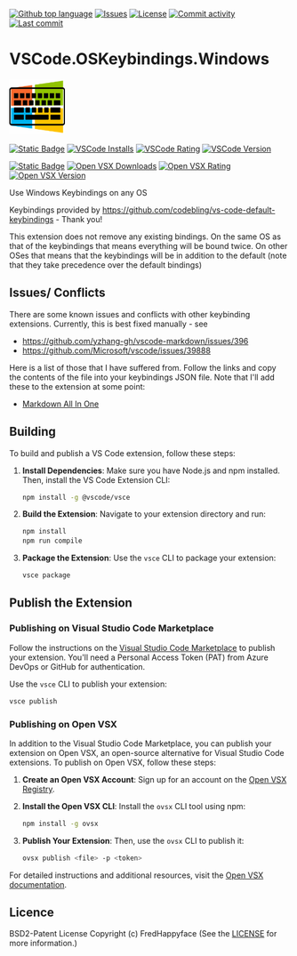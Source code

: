 [![Github top language](https://img.shields.io/github/languages/top/FredHappyface/VSCode.OSKeybindings.svg?style=for-the-badge&cacheSeconds=28800)](../../)
[![Issues](https://img.shields.io/github/issues/FredHappyface/VSCode.OSKeybindings.svg?style=for-the-badge&cacheSeconds=28800)](../../issues)
[![License](https://img.shields.io/github/license/FredHappyface/VSCode.OSKeybindings.svg?style=for-the-badge&cacheSeconds=28800)](/LICENSE.md)
[![Commit activity](https://img.shields.io/github/commit-activity/m/FredHappyface/VSCode.OSKeybindings.svg?style=for-the-badge&cacheSeconds=28800)](../../commits/master)
[![Last commit](https://img.shields.io/github/last-commit/FredHappyface/VSCode.OSKeybindings.svg?style=for-the-badge&cacheSeconds=28800)](../../commits/master)

# VSCode.OSKeybindings.Windows

<img src="https://raw.githubusercontent.com/FredHappyface/VSCode.OSKeybindings/master/windowskeybindings/Windows.png" alt="Project Icon" width="100">

[![Static Badge](https://img.shields.io/badge/Windows_Keybindings-VSCode_Marketplace-purple?style=for-the-badge&cacheSeconds=28800)](https://marketplace.visualstudio.com/items?itemName=fredhappyface.windowskeybindings)
[![VSCode Installs](https://img.shields.io/visual-studio-marketplace/i/fredhappyface.windowskeybindings.svg?style=for-the-badge&cacheSeconds=28800)](https://marketplace.visualstudio.com/items?itemName=fredhappyface.windowskeybindings)
[![VSCode Rating](https://img.shields.io/visual-studio-marketplace/stars/fredhappyface.windowskeybindings.svg?style=for-the-badge&cacheSeconds=28800)](https://marketplace.visualstudio.com/items?itemName=fredhappyface.windowskeybindings)
[![VSCode Version](https://img.shields.io/visual-studio-marketplace/v/fredhappyface.windowskeybindings.svg?style=for-the-badge&cacheSeconds=28800)](https://marketplace.visualstudio.com/items?itemName=fredhappyface.windowskeybindings)

[![Static Badge](https://img.shields.io/badge/Windows_Keybindings-Open_VSX-purple?style=for-the-badge&cacheSeconds=28800)](https://open-vsx.org/extension/fredhappyface/linuxkeybindings)
[![Open VSX Downloads](https://img.shields.io/open-vsx/dt/fredhappyface/linuxkeybindings.svg?style=for-the-badge&cacheSeconds=28800)](https://open-vsx.org/extension/fredhappyface/linuxkeybindings)
[![Open VSX Rating](https://img.shields.io/open-vsx/stars/fredhappyface/linuxkeybindings.svg?style=for-the-badge&cacheSeconds=28800)](https://open-vsx.org/extension/fredhappyface/linuxkeybindings)
[![Open VSX Version](https://img.shields.io/open-vsx/v/fredhappyface/linuxkeybindings.svg?style=for-the-badge&cacheSeconds=28800)](https://open-vsx.org/extension/fredhappyface/linuxkeybindings)

Use Windows Keybindings on any OS

Keybindings provided by https://github.com/codebling/vs-code-default-keybindings - Thank you!

This extension does not remove any existing bindings. On the same OS as that of
the keybindings that means everything will be bound twice. On other OSes that
means that the keybindings will be in addition to the default (note that they
take precedence over the default bindings)

## Issues/ Conflicts

There are some known issues and conflicts with other keybinding extensions.
Currently, this is best fixed manually - see

- https://github.com/yzhang-gh/vscode-markdown/issues/396
- https://github.com/Microsoft/vscode/issues/39888

Here is a list of those that I have suffered from. Follow the links and copy the
contents of the file into your keybindings JSON file. Note that I'll add these
to the extension at some point:

- [Markdown All In One](https://github.com/FredHappyface/VSCode.OSKeybindings/blob/master/MarkdownAllInOne.json)

## Building

To build and publish a VS Code extension, follow these steps:

1. **Install Dependencies**:
   Make sure you have Node.js and npm installed. Then, install the VS Code Extension CLI:
   ```bash
   npm install -g @vscode/vsce
   ```

2. **Build the Extension**:
   Navigate to your extension directory and run:
   ```bash
   npm install
   npm run compile
   ```

3. **Package the Extension**:
   Use the `vsce` CLI to package your extension:
   ```bash
   vsce package
   ```

## Publish the Extension

### Publishing on Visual Studio Code Marketplace

Follow the instructions on the [Visual Studio Code Marketplace](https://code.visualstudio.com/api/working-with-extensions/publishing-extension) to publish your extension. You'll need a Personal Access Token (PAT) from Azure DevOps or GitHub for authentication.

Use the `vsce` CLI to publish your extension:

```bash
vsce publish
```

### Publishing on Open VSX

In addition to the Visual Studio Code Marketplace, you can publish your extension on Open VSX, an open-source alternative for Visual Studio Code extensions. To publish on Open VSX, follow these steps:

1. **Create an Open VSX Account**:
   Sign up for an account on the [Open VSX Registry](https://open-vsx.org/).

2. **Install the Open VSX CLI**:
   Install the `ovsx` CLI tool using npm:
   ```bash
   npm install -g ovsx
   ```

3. **Publish Your Extension**:
   Then, use the `ovsx` CLI to publish it:
   ```bash
   ovsx publish <file> -p <token>
   ```

For detailed instructions and additional resources, visit the [Open VSX documentation](https://github.com/eclipse/openvsx/wiki/Publishing-Extensions).

## Licence
BSD2-Patent License
Copyright (c) FredHappyface
(See the [LICENSE](https://github.com/FredHappyface/VSCode.OSKeybindings/blob/master/LICENSE.md) for more information.)
